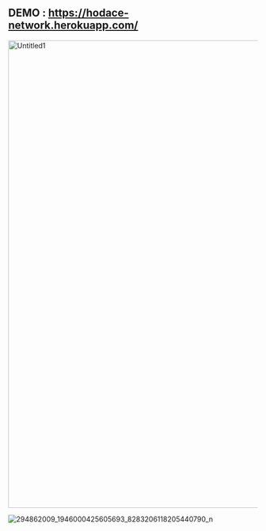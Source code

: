 ## DEMO : https://hodace-network.herokuapp.com/

<img width="944" alt="Untitled1" src="https://user-images.githubusercontent.com/68917523/181865474-e05fbcb2-b6c1-4096-8988-9869d387ad11.png">

![294862009_1946000425605693_8283206118205440790_n](https://user-images.githubusercontent.com/68917523/181865479-89a83a67-d4c6-4939-8b27-5727d71fd13d.png)

